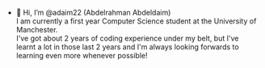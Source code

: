 - 👋 Hi, I’m @adaim22 (Abdelrahman Abdeldaim) <br>
I am currently a first year Computer Science student at the University of Manchester.<br>
I've got about 2 years of coding experience under my belt, but I've learnt a lot in those last 2 years and I'm always looking forwards to learning even more whenever possible!
